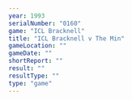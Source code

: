 ```yaml
---
year: 1993
serialNumber: "0160" 
game: "ICL Bracknell"
title: "ICL Bracknell v The Min"
gameLocation: ""
gameDate: ""
shortReport: ""
result: ""
resultType: ""
type: "game"
---
```

